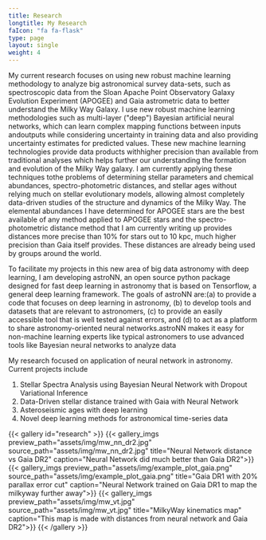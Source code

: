 ```yaml
---
title: Research
longtitle: My Research
faIcon: "fa fa-flask"
type: page
layout: single
weight: 4
---
```


My current research focuses on using new robust machine learning methodology to analyze big astronomical survey data-sets, such as spectroscopic data from the Sloan Apache Point Observatory Galaxy Evolution Experiment (APOGEE) and Gaia astrometric data to better understand the Milky Way Galaxy. I use new robust machine learning methodologies such as multi-layer ("deep") Bayesian artificial neural networks, which can learn complex mapping functions between inputs andoutputs while considering uncertainty in training data and also providing uncertainty estimates for predicted values. These new machine learning technologies provide data products withhigher precision than available from traditional analyses which helps further our understanding the formation and evolution of the Milky Way galaxy. I am currently applying these techniques tothe problems of determining stellar parameters and chemical abundances, spectro-photometric distances, and stellar ages without relying much on stellar evolutionary models, allowing almost completely data-driven studies of the structure and dynamics of the Milky Way. The elemental abundances I have determined for APOGEE stars are the best available of any method applied to APOGEE stars and the spectro-photometric distance method that I am currently writing up provides distances more precise than 10% for stars out to 10 kpc, much higher precision than Gaia itself provides. These distances are already being used by groups around the world.

To facilitate my projects in this new area of big data astronomy with deep learning, I am developing astroNN, an open source python package designed for fast deep learning in astronomy that is based on Tensorflow, a general deep learning framework. The goals of astroNN are:(a) to provide a code that focuses on deep learning in astronomy, (b) to develop tools and datasets that are relevant to astronomers, (c) to provide an easily accessible tool that is well tested against errors, and (d) to act as a platform to share astronomy-oriented neural networks.astroNN makes it easy for non-machine learning experts like typical astronomers to use advanced tools like Bayesian neural networks to analyze data


My research focused on application of neural network in astronomy. Current projects include
1. Stellar Spectra Analysis using Bayesian Neural Network with Dropout Variational Inference
1. Data-Driven stellar distance trained with Gaia with Neural Network
1. Asteroseismic ages with deep learning
1. Novel deep learning methods for astronomical time-series data


{{< gallery id="research" >}}
    {{< gallery_imgs preview_path="assets/img/mw_nn_dr2.jpg" source_path="assets/img/mw_nn_dr2.jpg" title="Neural Network distance vs Gaia DR2" caption="Neural Network did much better than Gaia DR2">}}
    {{< gallery_imgs preview_path="assets/img/example_plot_gaia.png" source_path="assets/img/example_plot_gaia.png" title="Gaia DR1 with 20% parallax error cut" caption="Neural Network trained on Gaia DR1 to map the milkyway further away">}}
    {{< gallery_imgs preview_path="assets/img/mw_vt.jpg" source_path="assets/img/mw_vt.jpg" title="MilkyWay kinematics map" caption="This map is made with distances from neural network and Gaia DR2">}}
{{< /gallery >}}
